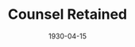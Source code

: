 ---
title: Counsel Retained
date: 1930-04-15
closing_date: 
layout: productions
featured_image: 
image_caption:
image_credit:
playbill:
category:
Theatre: Theatre Jacksonville
cast:
  Peg Woffington: Birsa Shepard
  Edmund Burke: Carl Cesery
  Richard Greville: Charlie Tutewiler
crew:
  Director: Gertrude F. Jacobi
  Props: 
    - Jeannette Grether Borum
    - John Richard Grether
  Staging: Margaret Pumpelly
  Staging Assistant:
    - Carl Cesery
    - Martin S. Fabian
    - Ralph Cooper
external_links:
---